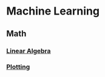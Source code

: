# Machine Learning

## Math

### [Linear Algebra](./math/linear_algebra/README.md)
### [Plotting](./math/plotting/README.md)
